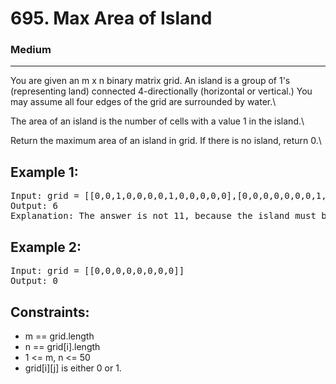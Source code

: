 # 695. Max Area of Island

### Medium

---

You are given an m x n binary matrix grid. An island is a group of 1's (representing land) connected 4-directionally (horizontal or vertical.) You may assume all four edges of the grid are surrounded by water.\

The area of an island is the number of cells with a value 1 in the island.\

Return the maximum area of an island in grid. If there is no island, return 0.\

## Example 1:

<pre>
Input: grid = [[0,0,1,0,0,0,0,1,0,0,0,0,0],[0,0,0,0,0,0,0,1,1,1,0,0,0],[0,1,1,0,1,0,0,0,0,0,0,0,0],[0,1,0,0,1,1,0,0,1,0,1,0,0],[0,1,0,0,1,1,0,0,1,1,1,0,0],[0,0,0,0,0,0,0,0,0,0,1,0,0],[0,0,0,0,0,0,0,1,1,1,0,0,0],[0,0,0,0,0,0,0,1,1,0,0,0,0]]
Output: 6
Explanation: The answer is not 11, because the island must be connected 4-directionally.
</pre>

## Example 2:

<pre>
Input: grid = [[0,0,0,0,0,0,0,0]]
Output: 0
</pre>

## Constraints:

- m == grid.length
- n == grid[i].length
- 1 <= m, n <= 50
- grid[i][j] is either 0 or 1.
